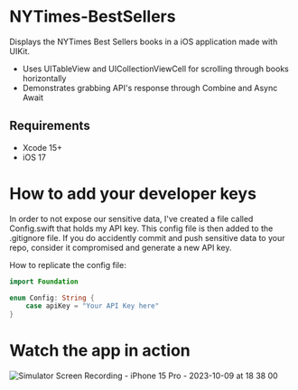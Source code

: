 # NYTimes-BestSellers

Displays the NYTimes Best Sellers books in a iOS application made with UIKit. 

- Uses UITableView and UICollectionViewCell for scrolling through books horizontally
- Demonstrates grabbing API's response through Combine and Async Await

## Requirements
- Xcode 15+
- iOS 17

# How to add your developer keys
In order to not expose our sensitive data, I've created a file called Config.swift that holds my API key. This config file is then added to the .gitignore file. If you do accidently commit and push sensitive data to your repo, consider it compromised and generate a new API key.

How to replicate the config file:

```swift
import Foundation

enum Config: String {
    case apiKey = "Your API Key here"
}
```

# Watch the app in action

![Simulator Screen Recording - iPhone 15 Pro - 2023-10-09 at 18 38 00](https://github.com/fmustafa17/NYTimes-BestSellers/assets/9143014/ab8481b2-9f06-44bb-b8d4-62f349b7108c)
